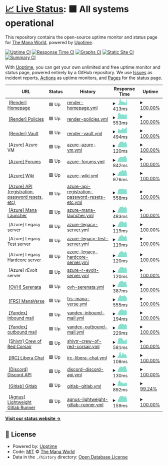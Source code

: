 # [📈 Live Status](https://status.themanaworld.org): <!--live status--> **🟩 All systems operational**

This repository contains the open-source uptime monitor and status page for [The Mana World](https://themanaworld.org/), powered by [Upptime](https://github.com/upptime/upptime).

[![Uptime CI](https://github.com/themanaworld/upptime/workflows/Uptime%20CI/badge.svg)](https://github.com/themanaworld/upptime/actions?query=workflow%3A%22Uptime+CI%22)
[![Response Time CI](https://github.com/themanaworld/upptime/workflows/Response%20Time%20CI/badge.svg)](https://github.com/themanaworld/upptime/actions?query=workflow%3A%22Response+Time+CI%22)
[![Graphs CI](https://github.com/themanaworld/upptime/workflows/Graphs%20CI/badge.svg)](https://github.com/themanaworld/upptime/actions?query=workflow%3A%22Graphs+CI%22)
[![Static Site CI](https://github.com/themanaworld/upptime/workflows/Static%20Site%20CI/badge.svg)](https://github.com/themanaworld/upptime/actions?query=workflow%3A%22Static+Site+CI%22)
[![Summary CI](https://github.com/themanaworld/upptime/workflows/Summary%20CI/badge.svg)](https://github.com/themanaworld/upptime/actions?query=workflow%3A%22Summary+CI%22)

With [Upptime](https://upptime.js.org), you can get your own unlimited and free uptime monitor and status page, powered entirely by a GitHub repository. We use [Issues](https://github.com/themanaworld/upptime/issues) as incident reports, [Actions](https://github.com/themanaworld/upptime/actions) as uptime monitors, and [Pages](https://status.themanaworld.org) for the status page.

<!--start: status pages-->
<!-- This summary is generated by Upptime (https://github.com/upptime/upptime) -->
<!-- Do not edit this manually, your changes will be overwritten -->
<!-- prettier-ignore -->
| URL | Status | History | Response Time | Uptime |
| --- | ------ | ------- | ------------- | ------ |
| <img alt="" src="https://favicons.githubusercontent.com/render.com" height="13"> [[Render] Homepage](https://www.themanaworld.org) | 🟩 Up | [render-homepage.yml](https://github.com/themanaworld/upptime/commits/HEAD/history/render-homepage.yml) | <details><summary><img alt="Response time graph" src="./graphs/render-homepage/response-time-week.png" height="20"> 413ms</summary><br><a href="https://status.themanaworld.org/history/render-homepage"><img alt="Response time 457" src="https://img.shields.io/endpoint?url=https%3A%2F%2Fraw.githubusercontent.com%2Fthemanaworld%2Fupptime%2FHEAD%2Fapi%2Frender-homepage%2Fresponse-time.json"></a><br><a href="https://status.themanaworld.org/history/render-homepage"><img alt="24-hour response time 683" src="https://img.shields.io/endpoint?url=https%3A%2F%2Fraw.githubusercontent.com%2Fthemanaworld%2Fupptime%2FHEAD%2Fapi%2Frender-homepage%2Fresponse-time-day.json"></a><br><a href="https://status.themanaworld.org/history/render-homepage"><img alt="7-day response time 413" src="https://img.shields.io/endpoint?url=https%3A%2F%2Fraw.githubusercontent.com%2Fthemanaworld%2Fupptime%2FHEAD%2Fapi%2Frender-homepage%2Fresponse-time-week.json"></a><br><a href="https://status.themanaworld.org/history/render-homepage"><img alt="30-day response time 518" src="https://img.shields.io/endpoint?url=https%3A%2F%2Fraw.githubusercontent.com%2Fthemanaworld%2Fupptime%2FHEAD%2Fapi%2Frender-homepage%2Fresponse-time-month.json"></a><br><a href="https://status.themanaworld.org/history/render-homepage"><img alt="1-year response time 457" src="https://img.shields.io/endpoint?url=https%3A%2F%2Fraw.githubusercontent.com%2Fthemanaworld%2Fupptime%2FHEAD%2Fapi%2Frender-homepage%2Fresponse-time-year.json"></a></details> | <details><summary><a href="https://status.themanaworld.org/history/render-homepage">100.00%</a></summary><a href="https://status.themanaworld.org/history/render-homepage"><img alt="All-time uptime 99.99%" src="https://img.shields.io/endpoint?url=https%3A%2F%2Fraw.githubusercontent.com%2Fthemanaworld%2Fupptime%2FHEAD%2Fapi%2Frender-homepage%2Fuptime.json"></a><br><a href="https://status.themanaworld.org/history/render-homepage"><img alt="24-hour uptime 100.00%" src="https://img.shields.io/endpoint?url=https%3A%2F%2Fraw.githubusercontent.com%2Fthemanaworld%2Fupptime%2FHEAD%2Fapi%2Frender-homepage%2Fuptime-day.json"></a><br><a href="https://status.themanaworld.org/history/render-homepage"><img alt="7-day uptime 100.00%" src="https://img.shields.io/endpoint?url=https%3A%2F%2Fraw.githubusercontent.com%2Fthemanaworld%2Fupptime%2FHEAD%2Fapi%2Frender-homepage%2Fuptime-week.json"></a><br><a href="https://status.themanaworld.org/history/render-homepage"><img alt="30-day uptime 99.97%" src="https://img.shields.io/endpoint?url=https%3A%2F%2Fraw.githubusercontent.com%2Fthemanaworld%2Fupptime%2FHEAD%2Fapi%2Frender-homepage%2Fuptime-month.json"></a><br><a href="https://status.themanaworld.org/history/render-homepage"><img alt="1-year uptime 99.99%" src="https://img.shields.io/endpoint?url=https%3A%2F%2Fraw.githubusercontent.com%2Fthemanaworld%2Fupptime%2FHEAD%2Fapi%2Frender-homepage%2Fuptime-year.json"></a></details>
| <img alt="" src="https://favicons.githubusercontent.com/render.com" height="13"> [[Render] Policies](https://policies.themanaworld.org) | 🟩 Up | [render-policies.yml](https://github.com/themanaworld/upptime/commits/HEAD/history/render-policies.yml) | <details><summary><img alt="Response time graph" src="./graphs/render-policies/response-time-week.png" height="20"> 553ms</summary><br><a href="https://status.themanaworld.org/history/render-policies"><img alt="Response time 459" src="https://img.shields.io/endpoint?url=https%3A%2F%2Fraw.githubusercontent.com%2Fthemanaworld%2Fupptime%2FHEAD%2Fapi%2Frender-policies%2Fresponse-time.json"></a><br><a href="https://status.themanaworld.org/history/render-policies"><img alt="24-hour response time 543" src="https://img.shields.io/endpoint?url=https%3A%2F%2Fraw.githubusercontent.com%2Fthemanaworld%2Fupptime%2FHEAD%2Fapi%2Frender-policies%2Fresponse-time-day.json"></a><br><a href="https://status.themanaworld.org/history/render-policies"><img alt="7-day response time 553" src="https://img.shields.io/endpoint?url=https%3A%2F%2Fraw.githubusercontent.com%2Fthemanaworld%2Fupptime%2FHEAD%2Fapi%2Frender-policies%2Fresponse-time-week.json"></a><br><a href="https://status.themanaworld.org/history/render-policies"><img alt="30-day response time 591" src="https://img.shields.io/endpoint?url=https%3A%2F%2Fraw.githubusercontent.com%2Fthemanaworld%2Fupptime%2FHEAD%2Fapi%2Frender-policies%2Fresponse-time-month.json"></a><br><a href="https://status.themanaworld.org/history/render-policies"><img alt="1-year response time 459" src="https://img.shields.io/endpoint?url=https%3A%2F%2Fraw.githubusercontent.com%2Fthemanaworld%2Fupptime%2FHEAD%2Fapi%2Frender-policies%2Fresponse-time-year.json"></a></details> | <details><summary><a href="https://status.themanaworld.org/history/render-policies">100.00%</a></summary><a href="https://status.themanaworld.org/history/render-policies"><img alt="All-time uptime 99.99%" src="https://img.shields.io/endpoint?url=https%3A%2F%2Fraw.githubusercontent.com%2Fthemanaworld%2Fupptime%2FHEAD%2Fapi%2Frender-policies%2Fuptime.json"></a><br><a href="https://status.themanaworld.org/history/render-policies"><img alt="24-hour uptime 100.00%" src="https://img.shields.io/endpoint?url=https%3A%2F%2Fraw.githubusercontent.com%2Fthemanaworld%2Fupptime%2FHEAD%2Fapi%2Frender-policies%2Fuptime-day.json"></a><br><a href="https://status.themanaworld.org/history/render-policies"><img alt="7-day uptime 100.00%" src="https://img.shields.io/endpoint?url=https%3A%2F%2Fraw.githubusercontent.com%2Fthemanaworld%2Fupptime%2FHEAD%2Fapi%2Frender-policies%2Fuptime-week.json"></a><br><a href="https://status.themanaworld.org/history/render-policies"><img alt="30-day uptime 100.00%" src="https://img.shields.io/endpoint?url=https%3A%2F%2Fraw.githubusercontent.com%2Fthemanaworld%2Fupptime%2FHEAD%2Fapi%2Frender-policies%2Fuptime-month.json"></a><br><a href="https://status.themanaworld.org/history/render-policies"><img alt="1-year uptime 99.99%" src="https://img.shields.io/endpoint?url=https%3A%2F%2Fraw.githubusercontent.com%2Fthemanaworld%2Fupptime%2FHEAD%2Fapi%2Frender-policies%2Fuptime-year.json"></a></details>
| <img alt="" src="https://favicons.githubusercontent.com/render.com" height="13"> [[Render] Vault](https://vault.themanaworld.org) | 🟩 Up | [render-vault.yml](https://github.com/themanaworld/upptime/commits/HEAD/history/render-vault.yml) | <details><summary><img alt="Response time graph" src="./graphs/render-vault/response-time-week.png" height="20"> 494ms</summary><br><a href="https://status.themanaworld.org/history/render-vault"><img alt="Response time 505" src="https://img.shields.io/endpoint?url=https%3A%2F%2Fraw.githubusercontent.com%2Fthemanaworld%2Fupptime%2FHEAD%2Fapi%2Frender-vault%2Fresponse-time.json"></a><br><a href="https://status.themanaworld.org/history/render-vault"><img alt="24-hour response time 674" src="https://img.shields.io/endpoint?url=https%3A%2F%2Fraw.githubusercontent.com%2Fthemanaworld%2Fupptime%2FHEAD%2Fapi%2Frender-vault%2Fresponse-time-day.json"></a><br><a href="https://status.themanaworld.org/history/render-vault"><img alt="7-day response time 494" src="https://img.shields.io/endpoint?url=https%3A%2F%2Fraw.githubusercontent.com%2Fthemanaworld%2Fupptime%2FHEAD%2Fapi%2Frender-vault%2Fresponse-time-week.json"></a><br><a href="https://status.themanaworld.org/history/render-vault"><img alt="30-day response time 1224" src="https://img.shields.io/endpoint?url=https%3A%2F%2Fraw.githubusercontent.com%2Fthemanaworld%2Fupptime%2FHEAD%2Fapi%2Frender-vault%2Fresponse-time-month.json"></a><br><a href="https://status.themanaworld.org/history/render-vault"><img alt="1-year response time 505" src="https://img.shields.io/endpoint?url=https%3A%2F%2Fraw.githubusercontent.com%2Fthemanaworld%2Fupptime%2FHEAD%2Fapi%2Frender-vault%2Fresponse-time-year.json"></a></details> | <details><summary><a href="https://status.themanaworld.org/history/render-vault">100.00%</a></summary><a href="https://status.themanaworld.org/history/render-vault"><img alt="All-time uptime 99.99%" src="https://img.shields.io/endpoint?url=https%3A%2F%2Fraw.githubusercontent.com%2Fthemanaworld%2Fupptime%2FHEAD%2Fapi%2Frender-vault%2Fuptime.json"></a><br><a href="https://status.themanaworld.org/history/render-vault"><img alt="24-hour uptime 100.00%" src="https://img.shields.io/endpoint?url=https%3A%2F%2Fraw.githubusercontent.com%2Fthemanaworld%2Fupptime%2FHEAD%2Fapi%2Frender-vault%2Fuptime-day.json"></a><br><a href="https://status.themanaworld.org/history/render-vault"><img alt="7-day uptime 100.00%" src="https://img.shields.io/endpoint?url=https%3A%2F%2Fraw.githubusercontent.com%2Fthemanaworld%2Fupptime%2FHEAD%2Fapi%2Frender-vault%2Fuptime-week.json"></a><br><a href="https://status.themanaworld.org/history/render-vault"><img alt="30-day uptime 100.00%" src="https://img.shields.io/endpoint?url=https%3A%2F%2Fraw.githubusercontent.com%2Fthemanaworld%2Fupptime%2FHEAD%2Fapi%2Frender-vault%2Fuptime-month.json"></a><br><a href="https://status.themanaworld.org/history/render-vault"><img alt="1-year uptime 99.99%" src="https://img.shields.io/endpoint?url=https%3A%2F%2Fraw.githubusercontent.com%2Fthemanaworld%2Fupptime%2FHEAD%2Fapi%2Frender-vault%2Fuptime-year.json"></a></details>
| <img alt="" src="https://favicons.githubusercontent.com/azure.microsoft.com" height="13"> [Azure] Azure VM | 🟩 Up | [azure-azure-vm.yml](https://github.com/themanaworld/upptime/commits/HEAD/history/azure-azure-vm.yml) | <details><summary><img alt="Response time graph" src="./graphs/azure-azure-vm/response-time-week.png" height="20"> 120ms</summary><br><a href="https://status.themanaworld.org/history/azure-azure-vm"><img alt="Response time 107" src="https://img.shields.io/endpoint?url=https%3A%2F%2Fraw.githubusercontent.com%2Fthemanaworld%2Fupptime%2FHEAD%2Fapi%2Fazure-azure-vm%2Fresponse-time.json"></a><br><a href="https://status.themanaworld.org/history/azure-azure-vm"><img alt="24-hour response time 82" src="https://img.shields.io/endpoint?url=https%3A%2F%2Fraw.githubusercontent.com%2Fthemanaworld%2Fupptime%2FHEAD%2Fapi%2Fazure-azure-vm%2Fresponse-time-day.json"></a><br><a href="https://status.themanaworld.org/history/azure-azure-vm"><img alt="7-day response time 120" src="https://img.shields.io/endpoint?url=https%3A%2F%2Fraw.githubusercontent.com%2Fthemanaworld%2Fupptime%2FHEAD%2Fapi%2Fazure-azure-vm%2Fresponse-time-week.json"></a><br><a href="https://status.themanaworld.org/history/azure-azure-vm"><img alt="30-day response time 107" src="https://img.shields.io/endpoint?url=https%3A%2F%2Fraw.githubusercontent.com%2Fthemanaworld%2Fupptime%2FHEAD%2Fapi%2Fazure-azure-vm%2Fresponse-time-month.json"></a><br><a href="https://status.themanaworld.org/history/azure-azure-vm"><img alt="1-year response time 107" src="https://img.shields.io/endpoint?url=https%3A%2F%2Fraw.githubusercontent.com%2Fthemanaworld%2Fupptime%2FHEAD%2Fapi%2Fazure-azure-vm%2Fresponse-time-year.json"></a></details> | <details><summary><a href="https://status.themanaworld.org/history/azure-azure-vm">100.00%</a></summary><a href="https://status.themanaworld.org/history/azure-azure-vm"><img alt="All-time uptime 100.00%" src="https://img.shields.io/endpoint?url=https%3A%2F%2Fraw.githubusercontent.com%2Fthemanaworld%2Fupptime%2FHEAD%2Fapi%2Fazure-azure-vm%2Fuptime.json"></a><br><a href="https://status.themanaworld.org/history/azure-azure-vm"><img alt="24-hour uptime 100.00%" src="https://img.shields.io/endpoint?url=https%3A%2F%2Fraw.githubusercontent.com%2Fthemanaworld%2Fupptime%2FHEAD%2Fapi%2Fazure-azure-vm%2Fuptime-day.json"></a><br><a href="https://status.themanaworld.org/history/azure-azure-vm"><img alt="7-day uptime 100.00%" src="https://img.shields.io/endpoint?url=https%3A%2F%2Fraw.githubusercontent.com%2Fthemanaworld%2Fupptime%2FHEAD%2Fapi%2Fazure-azure-vm%2Fuptime-week.json"></a><br><a href="https://status.themanaworld.org/history/azure-azure-vm"><img alt="30-day uptime 100.00%" src="https://img.shields.io/endpoint?url=https%3A%2F%2Fraw.githubusercontent.com%2Fthemanaworld%2Fupptime%2FHEAD%2Fapi%2Fazure-azure-vm%2Fuptime-month.json"></a><br><a href="https://status.themanaworld.org/history/azure-azure-vm"><img alt="1-year uptime 100.00%" src="https://img.shields.io/endpoint?url=https%3A%2F%2Fraw.githubusercontent.com%2Fthemanaworld%2Fupptime%2FHEAD%2Fapi%2Fazure-azure-vm%2Fuptime-year.json"></a></details>
| <img alt="" src="https://favicons.githubusercontent.com/azure.microsoft.com" height="13"> [[Azure] Forums](https://forums.themanaworld.org) | 🟩 Up | [azure-forums.yml](https://github.com/themanaworld/upptime/commits/HEAD/history/azure-forums.yml) | <details><summary><img alt="Response time graph" src="./graphs/azure-forums/response-time-week.png" height="20"> 842ms</summary><br><a href="https://status.themanaworld.org/history/azure-forums"><img alt="Response time 1015" src="https://img.shields.io/endpoint?url=https%3A%2F%2Fraw.githubusercontent.com%2Fthemanaworld%2Fupptime%2FHEAD%2Fapi%2Fazure-forums%2Fresponse-time.json"></a><br><a href="https://status.themanaworld.org/history/azure-forums"><img alt="24-hour response time 593" src="https://img.shields.io/endpoint?url=https%3A%2F%2Fraw.githubusercontent.com%2Fthemanaworld%2Fupptime%2FHEAD%2Fapi%2Fazure-forums%2Fresponse-time-day.json"></a><br><a href="https://status.themanaworld.org/history/azure-forums"><img alt="7-day response time 842" src="https://img.shields.io/endpoint?url=https%3A%2F%2Fraw.githubusercontent.com%2Fthemanaworld%2Fupptime%2FHEAD%2Fapi%2Fazure-forums%2Fresponse-time-week.json"></a><br><a href="https://status.themanaworld.org/history/azure-forums"><img alt="30-day response time 830" src="https://img.shields.io/endpoint?url=https%3A%2F%2Fraw.githubusercontent.com%2Fthemanaworld%2Fupptime%2FHEAD%2Fapi%2Fazure-forums%2Fresponse-time-month.json"></a><br><a href="https://status.themanaworld.org/history/azure-forums"><img alt="1-year response time 1015" src="https://img.shields.io/endpoint?url=https%3A%2F%2Fraw.githubusercontent.com%2Fthemanaworld%2Fupptime%2FHEAD%2Fapi%2Fazure-forums%2Fresponse-time-year.json"></a></details> | <details><summary><a href="https://status.themanaworld.org/history/azure-forums">100.00%</a></summary><a href="https://status.themanaworld.org/history/azure-forums"><img alt="All-time uptime 99.99%" src="https://img.shields.io/endpoint?url=https%3A%2F%2Fraw.githubusercontent.com%2Fthemanaworld%2Fupptime%2FHEAD%2Fapi%2Fazure-forums%2Fuptime.json"></a><br><a href="https://status.themanaworld.org/history/azure-forums"><img alt="24-hour uptime 100.00%" src="https://img.shields.io/endpoint?url=https%3A%2F%2Fraw.githubusercontent.com%2Fthemanaworld%2Fupptime%2FHEAD%2Fapi%2Fazure-forums%2Fuptime-day.json"></a><br><a href="https://status.themanaworld.org/history/azure-forums"><img alt="7-day uptime 100.00%" src="https://img.shields.io/endpoint?url=https%3A%2F%2Fraw.githubusercontent.com%2Fthemanaworld%2Fupptime%2FHEAD%2Fapi%2Fazure-forums%2Fuptime-week.json"></a><br><a href="https://status.themanaworld.org/history/azure-forums"><img alt="30-day uptime 100.00%" src="https://img.shields.io/endpoint?url=https%3A%2F%2Fraw.githubusercontent.com%2Fthemanaworld%2Fupptime%2FHEAD%2Fapi%2Fazure-forums%2Fuptime-month.json"></a><br><a href="https://status.themanaworld.org/history/azure-forums"><img alt="1-year uptime 99.99%" src="https://img.shields.io/endpoint?url=https%3A%2F%2Fraw.githubusercontent.com%2Fthemanaworld%2Fupptime%2FHEAD%2Fapi%2Fazure-forums%2Fuptime-year.json"></a></details>
| <img alt="" src="https://favicons.githubusercontent.com/azure.microsoft.com" height="13"> [[Azure] Wiki](https://wiki.themanaworld.org) | 🟩 Up | [azure-wiki.yml](https://github.com/themanaworld/upptime/commits/HEAD/history/azure-wiki.yml) | <details><summary><img alt="Response time graph" src="./graphs/azure-wiki/response-time-week.png" height="20"> 976ms</summary><br><a href="https://status.themanaworld.org/history/azure-wiki"><img alt="Response time 890" src="https://img.shields.io/endpoint?url=https%3A%2F%2Fraw.githubusercontent.com%2Fthemanaworld%2Fupptime%2FHEAD%2Fapi%2Fazure-wiki%2Fresponse-time.json"></a><br><a href="https://status.themanaworld.org/history/azure-wiki"><img alt="24-hour response time 633" src="https://img.shields.io/endpoint?url=https%3A%2F%2Fraw.githubusercontent.com%2Fthemanaworld%2Fupptime%2FHEAD%2Fapi%2Fazure-wiki%2Fresponse-time-day.json"></a><br><a href="https://status.themanaworld.org/history/azure-wiki"><img alt="7-day response time 976" src="https://img.shields.io/endpoint?url=https%3A%2F%2Fraw.githubusercontent.com%2Fthemanaworld%2Fupptime%2FHEAD%2Fapi%2Fazure-wiki%2Fresponse-time-week.json"></a><br><a href="https://status.themanaworld.org/history/azure-wiki"><img alt="30-day response time 925" src="https://img.shields.io/endpoint?url=https%3A%2F%2Fraw.githubusercontent.com%2Fthemanaworld%2Fupptime%2FHEAD%2Fapi%2Fazure-wiki%2Fresponse-time-month.json"></a><br><a href="https://status.themanaworld.org/history/azure-wiki"><img alt="1-year response time 890" src="https://img.shields.io/endpoint?url=https%3A%2F%2Fraw.githubusercontent.com%2Fthemanaworld%2Fupptime%2FHEAD%2Fapi%2Fazure-wiki%2Fresponse-time-year.json"></a></details> | <details><summary><a href="https://status.themanaworld.org/history/azure-wiki">100.00%</a></summary><a href="https://status.themanaworld.org/history/azure-wiki"><img alt="All-time uptime 99.99%" src="https://img.shields.io/endpoint?url=https%3A%2F%2Fraw.githubusercontent.com%2Fthemanaworld%2Fupptime%2FHEAD%2Fapi%2Fazure-wiki%2Fuptime.json"></a><br><a href="https://status.themanaworld.org/history/azure-wiki"><img alt="24-hour uptime 100.00%" src="https://img.shields.io/endpoint?url=https%3A%2F%2Fraw.githubusercontent.com%2Fthemanaworld%2Fupptime%2FHEAD%2Fapi%2Fazure-wiki%2Fuptime-day.json"></a><br><a href="https://status.themanaworld.org/history/azure-wiki"><img alt="7-day uptime 100.00%" src="https://img.shields.io/endpoint?url=https%3A%2F%2Fraw.githubusercontent.com%2Fthemanaworld%2Fupptime%2FHEAD%2Fapi%2Fazure-wiki%2Fuptime-week.json"></a><br><a href="https://status.themanaworld.org/history/azure-wiki"><img alt="30-day uptime 100.00%" src="https://img.shields.io/endpoint?url=https%3A%2F%2Fraw.githubusercontent.com%2Fthemanaworld%2Fupptime%2FHEAD%2Fapi%2Fazure-wiki%2Fuptime-month.json"></a><br><a href="https://status.themanaworld.org/history/azure-wiki"><img alt="1-year uptime 99.99%" src="https://img.shields.io/endpoint?url=https%3A%2F%2Fraw.githubusercontent.com%2Fthemanaworld%2Fupptime%2FHEAD%2Fapi%2Fazure-wiki%2Fuptime-year.json"></a></details>
| <img alt="" src="https://favicons.githubusercontent.com/azure.microsoft.com" height="13"> [[Azure] API (registration, password resets, etc)](https://api.themanaworld.org/api/tmwa/server) | 🟩 Up | [azure-api-registration-password-resets-etc.yml](https://github.com/themanaworld/upptime/commits/HEAD/history/azure-api-registration-password-resets-etc.yml) | <details><summary><img alt="Response time graph" src="./graphs/azure-api-registration-password-resets-etc/response-time-week.png" height="20"> 558ms</summary><br><a href="https://status.themanaworld.org/history/azure-api-registration-password-resets-etc"><img alt="Response time 541" src="https://img.shields.io/endpoint?url=https%3A%2F%2Fraw.githubusercontent.com%2Fthemanaworld%2Fupptime%2FHEAD%2Fapi%2Fazure-api-registration-password-resets-etc%2Fresponse-time.json"></a><br><a href="https://status.themanaworld.org/history/azure-api-registration-password-resets-etc"><img alt="24-hour response time 467" src="https://img.shields.io/endpoint?url=https%3A%2F%2Fraw.githubusercontent.com%2Fthemanaworld%2Fupptime%2FHEAD%2Fapi%2Fazure-api-registration-password-resets-etc%2Fresponse-time-day.json"></a><br><a href="https://status.themanaworld.org/history/azure-api-registration-password-resets-etc"><img alt="7-day response time 558" src="https://img.shields.io/endpoint?url=https%3A%2F%2Fraw.githubusercontent.com%2Fthemanaworld%2Fupptime%2FHEAD%2Fapi%2Fazure-api-registration-password-resets-etc%2Fresponse-time-week.json"></a><br><a href="https://status.themanaworld.org/history/azure-api-registration-password-resets-etc"><img alt="30-day response time 520" src="https://img.shields.io/endpoint?url=https%3A%2F%2Fraw.githubusercontent.com%2Fthemanaworld%2Fupptime%2FHEAD%2Fapi%2Fazure-api-registration-password-resets-etc%2Fresponse-time-month.json"></a><br><a href="https://status.themanaworld.org/history/azure-api-registration-password-resets-etc"><img alt="1-year response time 541" src="https://img.shields.io/endpoint?url=https%3A%2F%2Fraw.githubusercontent.com%2Fthemanaworld%2Fupptime%2FHEAD%2Fapi%2Fazure-api-registration-password-resets-etc%2Fresponse-time-year.json"></a></details> | <details><summary><a href="https://status.themanaworld.org/history/azure-api-registration-password-resets-etc">100.00%</a></summary><a href="https://status.themanaworld.org/history/azure-api-registration-password-resets-etc"><img alt="All-time uptime 100.00%" src="https://img.shields.io/endpoint?url=https%3A%2F%2Fraw.githubusercontent.com%2Fthemanaworld%2Fupptime%2FHEAD%2Fapi%2Fazure-api-registration-password-resets-etc%2Fuptime.json"></a><br><a href="https://status.themanaworld.org/history/azure-api-registration-password-resets-etc"><img alt="24-hour uptime 100.00%" src="https://img.shields.io/endpoint?url=https%3A%2F%2Fraw.githubusercontent.com%2Fthemanaworld%2Fupptime%2FHEAD%2Fapi%2Fazure-api-registration-password-resets-etc%2Fuptime-day.json"></a><br><a href="https://status.themanaworld.org/history/azure-api-registration-password-resets-etc"><img alt="7-day uptime 100.00%" src="https://img.shields.io/endpoint?url=https%3A%2F%2Fraw.githubusercontent.com%2Fthemanaworld%2Fupptime%2FHEAD%2Fapi%2Fazure-api-registration-password-resets-etc%2Fuptime-week.json"></a><br><a href="https://status.themanaworld.org/history/azure-api-registration-password-resets-etc"><img alt="30-day uptime 100.00%" src="https://img.shields.io/endpoint?url=https%3A%2F%2Fraw.githubusercontent.com%2Fthemanaworld%2Fupptime%2FHEAD%2Fapi%2Fazure-api-registration-password-resets-etc%2Fuptime-month.json"></a><br><a href="https://status.themanaworld.org/history/azure-api-registration-password-resets-etc"><img alt="1-year uptime 100.00%" src="https://img.shields.io/endpoint?url=https%3A%2F%2Fraw.githubusercontent.com%2Fthemanaworld%2Fupptime%2FHEAD%2Fapi%2Fazure-api-registration-password-resets-etc%2Fuptime-year.json"></a></details>
| <img alt="" src="https://favicons.githubusercontent.com/azure.microsoft.com" height="13"> [[Azure] Mana Launcher](https://api.themanaworld.org:13370/status/ping) | 🟩 Up | [azure-mana-launcher.yml](https://github.com/themanaworld/upptime/commits/HEAD/history/azure-mana-launcher.yml) | <details><summary><img alt="Response time graph" src="./graphs/azure-mana-launcher/response-time-week.png" height="20"> 483ms</summary><br><a href="https://status.themanaworld.org/history/azure-mana-launcher"><img alt="Response time 431" src="https://img.shields.io/endpoint?url=https%3A%2F%2Fraw.githubusercontent.com%2Fthemanaworld%2Fupptime%2FHEAD%2Fapi%2Fazure-mana-launcher%2Fresponse-time.json"></a><br><a href="https://status.themanaworld.org/history/azure-mana-launcher"><img alt="24-hour response time 328" src="https://img.shields.io/endpoint?url=https%3A%2F%2Fraw.githubusercontent.com%2Fthemanaworld%2Fupptime%2FHEAD%2Fapi%2Fazure-mana-launcher%2Fresponse-time-day.json"></a><br><a href="https://status.themanaworld.org/history/azure-mana-launcher"><img alt="7-day response time 483" src="https://img.shields.io/endpoint?url=https%3A%2F%2Fraw.githubusercontent.com%2Fthemanaworld%2Fupptime%2FHEAD%2Fapi%2Fazure-mana-launcher%2Fresponse-time-week.json"></a><br><a href="https://status.themanaworld.org/history/azure-mana-launcher"><img alt="30-day response time 436" src="https://img.shields.io/endpoint?url=https%3A%2F%2Fraw.githubusercontent.com%2Fthemanaworld%2Fupptime%2FHEAD%2Fapi%2Fazure-mana-launcher%2Fresponse-time-month.json"></a><br><a href="https://status.themanaworld.org/history/azure-mana-launcher"><img alt="1-year response time 431" src="https://img.shields.io/endpoint?url=https%3A%2F%2Fraw.githubusercontent.com%2Fthemanaworld%2Fupptime%2FHEAD%2Fapi%2Fazure-mana-launcher%2Fresponse-time-year.json"></a></details> | <details><summary><a href="https://status.themanaworld.org/history/azure-mana-launcher">100.00%</a></summary><a href="https://status.themanaworld.org/history/azure-mana-launcher"><img alt="All-time uptime 99.50%" src="https://img.shields.io/endpoint?url=https%3A%2F%2Fraw.githubusercontent.com%2Fthemanaworld%2Fupptime%2FHEAD%2Fapi%2Fazure-mana-launcher%2Fuptime.json"></a><br><a href="https://status.themanaworld.org/history/azure-mana-launcher"><img alt="24-hour uptime 100.00%" src="https://img.shields.io/endpoint?url=https%3A%2F%2Fraw.githubusercontent.com%2Fthemanaworld%2Fupptime%2FHEAD%2Fapi%2Fazure-mana-launcher%2Fuptime-day.json"></a><br><a href="https://status.themanaworld.org/history/azure-mana-launcher"><img alt="7-day uptime 100.00%" src="https://img.shields.io/endpoint?url=https%3A%2F%2Fraw.githubusercontent.com%2Fthemanaworld%2Fupptime%2FHEAD%2Fapi%2Fazure-mana-launcher%2Fuptime-week.json"></a><br><a href="https://status.themanaworld.org/history/azure-mana-launcher"><img alt="30-day uptime 100.00%" src="https://img.shields.io/endpoint?url=https%3A%2F%2Fraw.githubusercontent.com%2Fthemanaworld%2Fupptime%2FHEAD%2Fapi%2Fazure-mana-launcher%2Fuptime-month.json"></a><br><a href="https://status.themanaworld.org/history/azure-mana-launcher"><img alt="1-year uptime 99.50%" src="https://img.shields.io/endpoint?url=https%3A%2F%2Fraw.githubusercontent.com%2Fthemanaworld%2Fupptime%2FHEAD%2Fapi%2Fazure-mana-launcher%2Fuptime-year.json"></a></details>
| <img alt="" src="https://favicons.githubusercontent.com/azure.microsoft.com" height="13"> [Azure] Legacy server | 🟩 Up | [azure-legacy-server.yml](https://github.com/themanaworld/upptime/commits/HEAD/history/azure-legacy-server.yml) | <details><summary><img alt="Response time graph" src="./graphs/azure-legacy-server/response-time-week.png" height="20"> 119ms</summary><br><a href="https://status.themanaworld.org/history/azure-legacy-server"><img alt="Response time 107" src="https://img.shields.io/endpoint?url=https%3A%2F%2Fraw.githubusercontent.com%2Fthemanaworld%2Fupptime%2FHEAD%2Fapi%2Fazure-legacy-server%2Fresponse-time.json"></a><br><a href="https://status.themanaworld.org/history/azure-legacy-server"><img alt="24-hour response time 83" src="https://img.shields.io/endpoint?url=https%3A%2F%2Fraw.githubusercontent.com%2Fthemanaworld%2Fupptime%2FHEAD%2Fapi%2Fazure-legacy-server%2Fresponse-time-day.json"></a><br><a href="https://status.themanaworld.org/history/azure-legacy-server"><img alt="7-day response time 119" src="https://img.shields.io/endpoint?url=https%3A%2F%2Fraw.githubusercontent.com%2Fthemanaworld%2Fupptime%2FHEAD%2Fapi%2Fazure-legacy-server%2Fresponse-time-week.json"></a><br><a href="https://status.themanaworld.org/history/azure-legacy-server"><img alt="30-day response time 107" src="https://img.shields.io/endpoint?url=https%3A%2F%2Fraw.githubusercontent.com%2Fthemanaworld%2Fupptime%2FHEAD%2Fapi%2Fazure-legacy-server%2Fresponse-time-month.json"></a><br><a href="https://status.themanaworld.org/history/azure-legacy-server"><img alt="1-year response time 107" src="https://img.shields.io/endpoint?url=https%3A%2F%2Fraw.githubusercontent.com%2Fthemanaworld%2Fupptime%2FHEAD%2Fapi%2Fazure-legacy-server%2Fresponse-time-year.json"></a></details> | <details><summary><a href="https://status.themanaworld.org/history/azure-legacy-server">100.00%</a></summary><a href="https://status.themanaworld.org/history/azure-legacy-server"><img alt="All-time uptime 100.00%" src="https://img.shields.io/endpoint?url=https%3A%2F%2Fraw.githubusercontent.com%2Fthemanaworld%2Fupptime%2FHEAD%2Fapi%2Fazure-legacy-server%2Fuptime.json"></a><br><a href="https://status.themanaworld.org/history/azure-legacy-server"><img alt="24-hour uptime 100.00%" src="https://img.shields.io/endpoint?url=https%3A%2F%2Fraw.githubusercontent.com%2Fthemanaworld%2Fupptime%2FHEAD%2Fapi%2Fazure-legacy-server%2Fuptime-day.json"></a><br><a href="https://status.themanaworld.org/history/azure-legacy-server"><img alt="7-day uptime 100.00%" src="https://img.shields.io/endpoint?url=https%3A%2F%2Fraw.githubusercontent.com%2Fthemanaworld%2Fupptime%2FHEAD%2Fapi%2Fazure-legacy-server%2Fuptime-week.json"></a><br><a href="https://status.themanaworld.org/history/azure-legacy-server"><img alt="30-day uptime 100.00%" src="https://img.shields.io/endpoint?url=https%3A%2F%2Fraw.githubusercontent.com%2Fthemanaworld%2Fupptime%2FHEAD%2Fapi%2Fazure-legacy-server%2Fuptime-month.json"></a><br><a href="https://status.themanaworld.org/history/azure-legacy-server"><img alt="1-year uptime 100.00%" src="https://img.shields.io/endpoint?url=https%3A%2F%2Fraw.githubusercontent.com%2Fthemanaworld%2Fupptime%2FHEAD%2Fapi%2Fazure-legacy-server%2Fuptime-year.json"></a></details>
| <img alt="" src="https://favicons.githubusercontent.com/azure.microsoft.com" height="13"> [Azure] Legacy Test server | 🟩 Up | [azure-legacy-test-server.yml](https://github.com/themanaworld/upptime/commits/HEAD/history/azure-legacy-test-server.yml) | <details><summary><img alt="Response time graph" src="./graphs/azure-legacy-test-server/response-time-week.png" height="20"> 119ms</summary><br><a href="https://status.themanaworld.org/history/azure-legacy-test-server"><img alt="Response time 107" src="https://img.shields.io/endpoint?url=https%3A%2F%2Fraw.githubusercontent.com%2Fthemanaworld%2Fupptime%2FHEAD%2Fapi%2Fazure-legacy-test-server%2Fresponse-time.json"></a><br><a href="https://status.themanaworld.org/history/azure-legacy-test-server"><img alt="24-hour response time 82" src="https://img.shields.io/endpoint?url=https%3A%2F%2Fraw.githubusercontent.com%2Fthemanaworld%2Fupptime%2FHEAD%2Fapi%2Fazure-legacy-test-server%2Fresponse-time-day.json"></a><br><a href="https://status.themanaworld.org/history/azure-legacy-test-server"><img alt="7-day response time 119" src="https://img.shields.io/endpoint?url=https%3A%2F%2Fraw.githubusercontent.com%2Fthemanaworld%2Fupptime%2FHEAD%2Fapi%2Fazure-legacy-test-server%2Fresponse-time-week.json"></a><br><a href="https://status.themanaworld.org/history/azure-legacy-test-server"><img alt="30-day response time 107" src="https://img.shields.io/endpoint?url=https%3A%2F%2Fraw.githubusercontent.com%2Fthemanaworld%2Fupptime%2FHEAD%2Fapi%2Fazure-legacy-test-server%2Fresponse-time-month.json"></a><br><a href="https://status.themanaworld.org/history/azure-legacy-test-server"><img alt="1-year response time 107" src="https://img.shields.io/endpoint?url=https%3A%2F%2Fraw.githubusercontent.com%2Fthemanaworld%2Fupptime%2FHEAD%2Fapi%2Fazure-legacy-test-server%2Fresponse-time-year.json"></a></details> | <details><summary><a href="https://status.themanaworld.org/history/azure-legacy-test-server">100.00%</a></summary><a href="https://status.themanaworld.org/history/azure-legacy-test-server"><img alt="All-time uptime 100.00%" src="https://img.shields.io/endpoint?url=https%3A%2F%2Fraw.githubusercontent.com%2Fthemanaworld%2Fupptime%2FHEAD%2Fapi%2Fazure-legacy-test-server%2Fuptime.json"></a><br><a href="https://status.themanaworld.org/history/azure-legacy-test-server"><img alt="24-hour uptime 100.00%" src="https://img.shields.io/endpoint?url=https%3A%2F%2Fraw.githubusercontent.com%2Fthemanaworld%2Fupptime%2FHEAD%2Fapi%2Fazure-legacy-test-server%2Fuptime-day.json"></a><br><a href="https://status.themanaworld.org/history/azure-legacy-test-server"><img alt="7-day uptime 100.00%" src="https://img.shields.io/endpoint?url=https%3A%2F%2Fraw.githubusercontent.com%2Fthemanaworld%2Fupptime%2FHEAD%2Fapi%2Fazure-legacy-test-server%2Fuptime-week.json"></a><br><a href="https://status.themanaworld.org/history/azure-legacy-test-server"><img alt="30-day uptime 100.00%" src="https://img.shields.io/endpoint?url=https%3A%2F%2Fraw.githubusercontent.com%2Fthemanaworld%2Fupptime%2FHEAD%2Fapi%2Fazure-legacy-test-server%2Fuptime-month.json"></a><br><a href="https://status.themanaworld.org/history/azure-legacy-test-server"><img alt="1-year uptime 100.00%" src="https://img.shields.io/endpoint?url=https%3A%2F%2Fraw.githubusercontent.com%2Fthemanaworld%2Fupptime%2FHEAD%2Fapi%2Fazure-legacy-test-server%2Fuptime-year.json"></a></details>
| <img alt="" src="https://favicons.githubusercontent.com/azure.microsoft.com" height="13"> [Azure] Legacy Hardcore server | 🟩 Up | [azure-legacy-hardcore-server.yml](https://github.com/themanaworld/upptime/commits/HEAD/history/azure-legacy-hardcore-server.yml) | <details><summary><img alt="Response time graph" src="./graphs/azure-legacy-hardcore-server/response-time-week.png" height="20"> 120ms</summary><br><a href="https://status.themanaworld.org/history/azure-legacy-hardcore-server"><img alt="Response time 109" src="https://img.shields.io/endpoint?url=https%3A%2F%2Fraw.githubusercontent.com%2Fthemanaworld%2Fupptime%2FHEAD%2Fapi%2Fazure-legacy-hardcore-server%2Fresponse-time.json"></a><br><a href="https://status.themanaworld.org/history/azure-legacy-hardcore-server"><img alt="24-hour response time 84" src="https://img.shields.io/endpoint?url=https%3A%2F%2Fraw.githubusercontent.com%2Fthemanaworld%2Fupptime%2FHEAD%2Fapi%2Fazure-legacy-hardcore-server%2Fresponse-time-day.json"></a><br><a href="https://status.themanaworld.org/history/azure-legacy-hardcore-server"><img alt="7-day response time 120" src="https://img.shields.io/endpoint?url=https%3A%2F%2Fraw.githubusercontent.com%2Fthemanaworld%2Fupptime%2FHEAD%2Fapi%2Fazure-legacy-hardcore-server%2Fresponse-time-week.json"></a><br><a href="https://status.themanaworld.org/history/azure-legacy-hardcore-server"><img alt="30-day response time 107" src="https://img.shields.io/endpoint?url=https%3A%2F%2Fraw.githubusercontent.com%2Fthemanaworld%2Fupptime%2FHEAD%2Fapi%2Fazure-legacy-hardcore-server%2Fresponse-time-month.json"></a><br><a href="https://status.themanaworld.org/history/azure-legacy-hardcore-server"><img alt="1-year response time 109" src="https://img.shields.io/endpoint?url=https%3A%2F%2Fraw.githubusercontent.com%2Fthemanaworld%2Fupptime%2FHEAD%2Fapi%2Fazure-legacy-hardcore-server%2Fresponse-time-year.json"></a></details> | <details><summary><a href="https://status.themanaworld.org/history/azure-legacy-hardcore-server">100.00%</a></summary><a href="https://status.themanaworld.org/history/azure-legacy-hardcore-server"><img alt="All-time uptime 100.00%" src="https://img.shields.io/endpoint?url=https%3A%2F%2Fraw.githubusercontent.com%2Fthemanaworld%2Fupptime%2FHEAD%2Fapi%2Fazure-legacy-hardcore-server%2Fuptime.json"></a><br><a href="https://status.themanaworld.org/history/azure-legacy-hardcore-server"><img alt="24-hour uptime 100.00%" src="https://img.shields.io/endpoint?url=https%3A%2F%2Fraw.githubusercontent.com%2Fthemanaworld%2Fupptime%2FHEAD%2Fapi%2Fazure-legacy-hardcore-server%2Fuptime-day.json"></a><br><a href="https://status.themanaworld.org/history/azure-legacy-hardcore-server"><img alt="7-day uptime 100.00%" src="https://img.shields.io/endpoint?url=https%3A%2F%2Fraw.githubusercontent.com%2Fthemanaworld%2Fupptime%2FHEAD%2Fapi%2Fazure-legacy-hardcore-server%2Fuptime-week.json"></a><br><a href="https://status.themanaworld.org/history/azure-legacy-hardcore-server"><img alt="30-day uptime 100.00%" src="https://img.shields.io/endpoint?url=https%3A%2F%2Fraw.githubusercontent.com%2Fthemanaworld%2Fupptime%2FHEAD%2Fapi%2Fazure-legacy-hardcore-server%2Fuptime-month.json"></a><br><a href="https://status.themanaworld.org/history/azure-legacy-hardcore-server"><img alt="1-year uptime 100.00%" src="https://img.shields.io/endpoint?url=https%3A%2F%2Fraw.githubusercontent.com%2Fthemanaworld%2Fupptime%2FHEAD%2Fapi%2Fazure-legacy-hardcore-server%2Fuptime-year.json"></a></details>
| <img alt="" src="https://favicons.githubusercontent.com/azure.microsoft.com" height="13"> [Azure] rEvolt server | 🟩 Up | [azure-r-evolt-server.yml](https://github.com/themanaworld/upptime/commits/HEAD/history/azure-r-evolt-server.yml) | <details><summary><img alt="Response time graph" src="./graphs/azure-r-evolt-server/response-time-week.png" height="20"> 120ms</summary><br><a href="https://status.themanaworld.org/history/azure-r-evolt-server"><img alt="Response time 107" src="https://img.shields.io/endpoint?url=https%3A%2F%2Fraw.githubusercontent.com%2Fthemanaworld%2Fupptime%2FHEAD%2Fapi%2Fazure-r-evolt-server%2Fresponse-time.json"></a><br><a href="https://status.themanaworld.org/history/azure-r-evolt-server"><img alt="24-hour response time 83" src="https://img.shields.io/endpoint?url=https%3A%2F%2Fraw.githubusercontent.com%2Fthemanaworld%2Fupptime%2FHEAD%2Fapi%2Fazure-r-evolt-server%2Fresponse-time-day.json"></a><br><a href="https://status.themanaworld.org/history/azure-r-evolt-server"><img alt="7-day response time 120" src="https://img.shields.io/endpoint?url=https%3A%2F%2Fraw.githubusercontent.com%2Fthemanaworld%2Fupptime%2FHEAD%2Fapi%2Fazure-r-evolt-server%2Fresponse-time-week.json"></a><br><a href="https://status.themanaworld.org/history/azure-r-evolt-server"><img alt="30-day response time 108" src="https://img.shields.io/endpoint?url=https%3A%2F%2Fraw.githubusercontent.com%2Fthemanaworld%2Fupptime%2FHEAD%2Fapi%2Fazure-r-evolt-server%2Fresponse-time-month.json"></a><br><a href="https://status.themanaworld.org/history/azure-r-evolt-server"><img alt="1-year response time 107" src="https://img.shields.io/endpoint?url=https%3A%2F%2Fraw.githubusercontent.com%2Fthemanaworld%2Fupptime%2FHEAD%2Fapi%2Fazure-r-evolt-server%2Fresponse-time-year.json"></a></details> | <details><summary><a href="https://status.themanaworld.org/history/azure-r-evolt-server">100.00%</a></summary><a href="https://status.themanaworld.org/history/azure-r-evolt-server"><img alt="All-time uptime 100.00%" src="https://img.shields.io/endpoint?url=https%3A%2F%2Fraw.githubusercontent.com%2Fthemanaworld%2Fupptime%2FHEAD%2Fapi%2Fazure-r-evolt-server%2Fuptime.json"></a><br><a href="https://status.themanaworld.org/history/azure-r-evolt-server"><img alt="24-hour uptime 100.00%" src="https://img.shields.io/endpoint?url=https%3A%2F%2Fraw.githubusercontent.com%2Fthemanaworld%2Fupptime%2FHEAD%2Fapi%2Fazure-r-evolt-server%2Fuptime-day.json"></a><br><a href="https://status.themanaworld.org/history/azure-r-evolt-server"><img alt="7-day uptime 100.00%" src="https://img.shields.io/endpoint?url=https%3A%2F%2Fraw.githubusercontent.com%2Fthemanaworld%2Fupptime%2FHEAD%2Fapi%2Fazure-r-evolt-server%2Fuptime-week.json"></a><br><a href="https://status.themanaworld.org/history/azure-r-evolt-server"><img alt="30-day uptime 100.00%" src="https://img.shields.io/endpoint?url=https%3A%2F%2Fraw.githubusercontent.com%2Fthemanaworld%2Fupptime%2FHEAD%2Fapi%2Fazure-r-evolt-server%2Fuptime-month.json"></a><br><a href="https://status.themanaworld.org/history/azure-r-evolt-server"><img alt="1-year uptime 100.00%" src="https://img.shields.io/endpoint?url=https%3A%2F%2Fraw.githubusercontent.com%2Fthemanaworld%2Fupptime%2FHEAD%2Fapi%2Fazure-r-evolt-server%2Fuptime-year.json"></a></details>
| <img alt="" src="https://avatars3.githubusercontent.com/ovh" height="13"> [[OVH] Serenata](http://serenata.tmw2.org) | 🟩 Up | [ovh-serenata.yml](https://github.com/themanaworld/upptime/commits/HEAD/history/ovh-serenata.yml) | <details><summary><img alt="Response time graph" src="./graphs/ovh-serenata/response-time-week.png" height="20"> 387ms</summary><br><a href="https://status.themanaworld.org/history/ovh-serenata"><img alt="Response time 347" src="https://img.shields.io/endpoint?url=https%3A%2F%2Fraw.githubusercontent.com%2Fthemanaworld%2Fupptime%2FHEAD%2Fapi%2Fovh-serenata%2Fresponse-time.json"></a><br><a href="https://status.themanaworld.org/history/ovh-serenata"><img alt="24-hour response time 177" src="https://img.shields.io/endpoint?url=https%3A%2F%2Fraw.githubusercontent.com%2Fthemanaworld%2Fupptime%2FHEAD%2Fapi%2Fovh-serenata%2Fresponse-time-day.json"></a><br><a href="https://status.themanaworld.org/history/ovh-serenata"><img alt="7-day response time 387" src="https://img.shields.io/endpoint?url=https%3A%2F%2Fraw.githubusercontent.com%2Fthemanaworld%2Fupptime%2FHEAD%2Fapi%2Fovh-serenata%2Fresponse-time-week.json"></a><br><a href="https://status.themanaworld.org/history/ovh-serenata"><img alt="30-day response time 352" src="https://img.shields.io/endpoint?url=https%3A%2F%2Fraw.githubusercontent.com%2Fthemanaworld%2Fupptime%2FHEAD%2Fapi%2Fovh-serenata%2Fresponse-time-month.json"></a><br><a href="https://status.themanaworld.org/history/ovh-serenata"><img alt="1-year response time 347" src="https://img.shields.io/endpoint?url=https%3A%2F%2Fraw.githubusercontent.com%2Fthemanaworld%2Fupptime%2FHEAD%2Fapi%2Fovh-serenata%2Fresponse-time-year.json"></a></details> | <details><summary><a href="https://status.themanaworld.org/history/ovh-serenata">100.00%</a></summary><a href="https://status.themanaworld.org/history/ovh-serenata"><img alt="All-time uptime 100.00%" src="https://img.shields.io/endpoint?url=https%3A%2F%2Fraw.githubusercontent.com%2Fthemanaworld%2Fupptime%2FHEAD%2Fapi%2Fovh-serenata%2Fuptime.json"></a><br><a href="https://status.themanaworld.org/history/ovh-serenata"><img alt="24-hour uptime 100.00%" src="https://img.shields.io/endpoint?url=https%3A%2F%2Fraw.githubusercontent.com%2Fthemanaworld%2Fupptime%2FHEAD%2Fapi%2Fovh-serenata%2Fuptime-day.json"></a><br><a href="https://status.themanaworld.org/history/ovh-serenata"><img alt="7-day uptime 100.00%" src="https://img.shields.io/endpoint?url=https%3A%2F%2Fraw.githubusercontent.com%2Fthemanaworld%2Fupptime%2FHEAD%2Fapi%2Fovh-serenata%2Fuptime-week.json"></a><br><a href="https://status.themanaworld.org/history/ovh-serenata"><img alt="30-day uptime 99.98%" src="https://img.shields.io/endpoint?url=https%3A%2F%2Fraw.githubusercontent.com%2Fthemanaworld%2Fupptime%2FHEAD%2Fapi%2Fovh-serenata%2Fuptime-month.json"></a><br><a href="https://status.themanaworld.org/history/ovh-serenata"><img alt="1-year uptime 100.00%" src="https://img.shields.io/endpoint?url=https%3A%2F%2Fraw.githubusercontent.com%2Fthemanaworld%2Fupptime%2FHEAD%2Fapi%2Fovh-serenata%2Fuptime-year.json"></a></details>
| <img alt="" src="https://favicons.githubusercontent.com/manaplus.germantmw.de" height="13"> [[FRS] ManaVerse](https://manaplus.germantmw.de) | 🟩 Up | [frs-mana-verse.yml](https://github.com/themanaworld/upptime/commits/HEAD/history/frs-mana-verse.yml) | <details><summary><img alt="Response time graph" src="./graphs/frs-mana-verse/response-time-week.png" height="20"> 555ms</summary><br><a href="https://status.themanaworld.org/history/frs-mana-verse"><img alt="Response time 537" src="https://img.shields.io/endpoint?url=https%3A%2F%2Fraw.githubusercontent.com%2Fthemanaworld%2Fupptime%2FHEAD%2Fapi%2Ffrs-mana-verse%2Fresponse-time.json"></a><br><a href="https://status.themanaworld.org/history/frs-mana-verse"><img alt="24-hour response time 408" src="https://img.shields.io/endpoint?url=https%3A%2F%2Fraw.githubusercontent.com%2Fthemanaworld%2Fupptime%2FHEAD%2Fapi%2Ffrs-mana-verse%2Fresponse-time-day.json"></a><br><a href="https://status.themanaworld.org/history/frs-mana-verse"><img alt="7-day response time 555" src="https://img.shields.io/endpoint?url=https%3A%2F%2Fraw.githubusercontent.com%2Fthemanaworld%2Fupptime%2FHEAD%2Fapi%2Ffrs-mana-verse%2Fresponse-time-week.json"></a><br><a href="https://status.themanaworld.org/history/frs-mana-verse"><img alt="30-day response time 482" src="https://img.shields.io/endpoint?url=https%3A%2F%2Fraw.githubusercontent.com%2Fthemanaworld%2Fupptime%2FHEAD%2Fapi%2Ffrs-mana-verse%2Fresponse-time-month.json"></a><br><a href="https://status.themanaworld.org/history/frs-mana-verse"><img alt="1-year response time 537" src="https://img.shields.io/endpoint?url=https%3A%2F%2Fraw.githubusercontent.com%2Fthemanaworld%2Fupptime%2FHEAD%2Fapi%2Ffrs-mana-verse%2Fresponse-time-year.json"></a></details> | <details><summary><a href="https://status.themanaworld.org/history/frs-mana-verse">100.00%</a></summary><a href="https://status.themanaworld.org/history/frs-mana-verse"><img alt="All-time uptime 99.89%" src="https://img.shields.io/endpoint?url=https%3A%2F%2Fraw.githubusercontent.com%2Fthemanaworld%2Fupptime%2FHEAD%2Fapi%2Ffrs-mana-verse%2Fuptime.json"></a><br><a href="https://status.themanaworld.org/history/frs-mana-verse"><img alt="24-hour uptime 100.00%" src="https://img.shields.io/endpoint?url=https%3A%2F%2Fraw.githubusercontent.com%2Fthemanaworld%2Fupptime%2FHEAD%2Fapi%2Ffrs-mana-verse%2Fuptime-day.json"></a><br><a href="https://status.themanaworld.org/history/frs-mana-verse"><img alt="7-day uptime 100.00%" src="https://img.shields.io/endpoint?url=https%3A%2F%2Fraw.githubusercontent.com%2Fthemanaworld%2Fupptime%2FHEAD%2Fapi%2Ffrs-mana-verse%2Fuptime-week.json"></a><br><a href="https://status.themanaworld.org/history/frs-mana-verse"><img alt="30-day uptime 99.77%" src="https://img.shields.io/endpoint?url=https%3A%2F%2Fraw.githubusercontent.com%2Fthemanaworld%2Fupptime%2FHEAD%2Fapi%2Ffrs-mana-verse%2Fuptime-month.json"></a><br><a href="https://status.themanaworld.org/history/frs-mana-verse"><img alt="1-year uptime 99.89%" src="https://img.shields.io/endpoint?url=https%3A%2F%2Fraw.githubusercontent.com%2Fthemanaworld%2Fupptime%2FHEAD%2Fapi%2Ffrs-mana-verse%2Fuptime-year.json"></a></details>
| <img alt="" src="https://favicons.githubusercontent.com/mail.yandex.com" height="13"> [[Yandex] inbound mail](mx.yandex.net) | 🟩 Up | [yandex-inbound-mail.yml](https://github.com/themanaworld/upptime/commits/HEAD/history/yandex-inbound-mail.yml) | <details><summary><img alt="Response time graph" src="./graphs/yandex-inbound-mail/response-time-week.png" height="20"> 194ms</summary><br><a href="https://status.themanaworld.org/history/yandex-inbound-mail"><img alt="Response time 178" src="https://img.shields.io/endpoint?url=https%3A%2F%2Fraw.githubusercontent.com%2Fthemanaworld%2Fupptime%2FHEAD%2Fapi%2Fyandex-inbound-mail%2Fresponse-time.json"></a><br><a href="https://status.themanaworld.org/history/yandex-inbound-mail"><img alt="24-hour response time 142" src="https://img.shields.io/endpoint?url=https%3A%2F%2Fraw.githubusercontent.com%2Fthemanaworld%2Fupptime%2FHEAD%2Fapi%2Fyandex-inbound-mail%2Fresponse-time-day.json"></a><br><a href="https://status.themanaworld.org/history/yandex-inbound-mail"><img alt="7-day response time 194" src="https://img.shields.io/endpoint?url=https%3A%2F%2Fraw.githubusercontent.com%2Fthemanaworld%2Fupptime%2FHEAD%2Fapi%2Fyandex-inbound-mail%2Fresponse-time-week.json"></a><br><a href="https://status.themanaworld.org/history/yandex-inbound-mail"><img alt="30-day response time 176" src="https://img.shields.io/endpoint?url=https%3A%2F%2Fraw.githubusercontent.com%2Fthemanaworld%2Fupptime%2FHEAD%2Fapi%2Fyandex-inbound-mail%2Fresponse-time-month.json"></a><br><a href="https://status.themanaworld.org/history/yandex-inbound-mail"><img alt="1-year response time 178" src="https://img.shields.io/endpoint?url=https%3A%2F%2Fraw.githubusercontent.com%2Fthemanaworld%2Fupptime%2FHEAD%2Fapi%2Fyandex-inbound-mail%2Fresponse-time-year.json"></a></details> | <details><summary><a href="https://status.themanaworld.org/history/yandex-inbound-mail">100.00%</a></summary><a href="https://status.themanaworld.org/history/yandex-inbound-mail"><img alt="All-time uptime 100.00%" src="https://img.shields.io/endpoint?url=https%3A%2F%2Fraw.githubusercontent.com%2Fthemanaworld%2Fupptime%2FHEAD%2Fapi%2Fyandex-inbound-mail%2Fuptime.json"></a><br><a href="https://status.themanaworld.org/history/yandex-inbound-mail"><img alt="24-hour uptime 100.00%" src="https://img.shields.io/endpoint?url=https%3A%2F%2Fraw.githubusercontent.com%2Fthemanaworld%2Fupptime%2FHEAD%2Fapi%2Fyandex-inbound-mail%2Fuptime-day.json"></a><br><a href="https://status.themanaworld.org/history/yandex-inbound-mail"><img alt="7-day uptime 100.00%" src="https://img.shields.io/endpoint?url=https%3A%2F%2Fraw.githubusercontent.com%2Fthemanaworld%2Fupptime%2FHEAD%2Fapi%2Fyandex-inbound-mail%2Fuptime-week.json"></a><br><a href="https://status.themanaworld.org/history/yandex-inbound-mail"><img alt="30-day uptime 100.00%" src="https://img.shields.io/endpoint?url=https%3A%2F%2Fraw.githubusercontent.com%2Fthemanaworld%2Fupptime%2FHEAD%2Fapi%2Fyandex-inbound-mail%2Fuptime-month.json"></a><br><a href="https://status.themanaworld.org/history/yandex-inbound-mail"><img alt="1-year uptime 100.00%" src="https://img.shields.io/endpoint?url=https%3A%2F%2Fraw.githubusercontent.com%2Fthemanaworld%2Fupptime%2FHEAD%2Fapi%2Fyandex-inbound-mail%2Fuptime-year.json"></a></details>
| <img alt="" src="https://favicons.githubusercontent.com/mail.yandex.com" height="13"> [[Yandex] outbound mail](smtp.yandex.com) | 🟩 Up | [yandex-outbound-mail.yml](https://github.com/themanaworld/upptime/commits/HEAD/history/yandex-outbound-mail.yml) | <details><summary><img alt="Response time graph" src="./graphs/yandex-outbound-mail/response-time-week.png" height="20"> 229ms</summary><br><a href="https://status.themanaworld.org/history/yandex-outbound-mail"><img alt="Response time 207" src="https://img.shields.io/endpoint?url=https%3A%2F%2Fraw.githubusercontent.com%2Fthemanaworld%2Fupptime%2FHEAD%2Fapi%2Fyandex-outbound-mail%2Fresponse-time.json"></a><br><a href="https://status.themanaworld.org/history/yandex-outbound-mail"><img alt="24-hour response time 168" src="https://img.shields.io/endpoint?url=https%3A%2F%2Fraw.githubusercontent.com%2Fthemanaworld%2Fupptime%2FHEAD%2Fapi%2Fyandex-outbound-mail%2Fresponse-time-day.json"></a><br><a href="https://status.themanaworld.org/history/yandex-outbound-mail"><img alt="7-day response time 229" src="https://img.shields.io/endpoint?url=https%3A%2F%2Fraw.githubusercontent.com%2Fthemanaworld%2Fupptime%2FHEAD%2Fapi%2Fyandex-outbound-mail%2Fresponse-time-week.json"></a><br><a href="https://status.themanaworld.org/history/yandex-outbound-mail"><img alt="30-day response time 205" src="https://img.shields.io/endpoint?url=https%3A%2F%2Fraw.githubusercontent.com%2Fthemanaworld%2Fupptime%2FHEAD%2Fapi%2Fyandex-outbound-mail%2Fresponse-time-month.json"></a><br><a href="https://status.themanaworld.org/history/yandex-outbound-mail"><img alt="1-year response time 207" src="https://img.shields.io/endpoint?url=https%3A%2F%2Fraw.githubusercontent.com%2Fthemanaworld%2Fupptime%2FHEAD%2Fapi%2Fyandex-outbound-mail%2Fresponse-time-year.json"></a></details> | <details><summary><a href="https://status.themanaworld.org/history/yandex-outbound-mail">100.00%</a></summary><a href="https://status.themanaworld.org/history/yandex-outbound-mail"><img alt="All-time uptime 100.00%" src="https://img.shields.io/endpoint?url=https%3A%2F%2Fraw.githubusercontent.com%2Fthemanaworld%2Fupptime%2FHEAD%2Fapi%2Fyandex-outbound-mail%2Fuptime.json"></a><br><a href="https://status.themanaworld.org/history/yandex-outbound-mail"><img alt="24-hour uptime 100.00%" src="https://img.shields.io/endpoint?url=https%3A%2F%2Fraw.githubusercontent.com%2Fthemanaworld%2Fupptime%2FHEAD%2Fapi%2Fyandex-outbound-mail%2Fuptime-day.json"></a><br><a href="https://status.themanaworld.org/history/yandex-outbound-mail"><img alt="7-day uptime 100.00%" src="https://img.shields.io/endpoint?url=https%3A%2F%2Fraw.githubusercontent.com%2Fthemanaworld%2Fupptime%2FHEAD%2Fapi%2Fyandex-outbound-mail%2Fuptime-week.json"></a><br><a href="https://status.themanaworld.org/history/yandex-outbound-mail"><img alt="30-day uptime 100.00%" src="https://img.shields.io/endpoint?url=https%3A%2F%2Fraw.githubusercontent.com%2Fthemanaworld%2Fupptime%2FHEAD%2Fapi%2Fyandex-outbound-mail%2Fuptime-month.json"></a><br><a href="https://status.themanaworld.org/history/yandex-outbound-mail"><img alt="1-year uptime 100.00%" src="https://img.shields.io/endpoint?url=https%3A%2F%2Fraw.githubusercontent.com%2Fthemanaworld%2Fupptime%2FHEAD%2Fapi%2Fyandex-outbound-mail%2Fuptime-year.json"></a></details>
| <img alt="" src="https://favicons.githubusercontent.com/shivtr.com" height="13"> [[Shivtr] Crew of Red Corsair](http://crc.themanaworld.org) | 🟩 Up | [shivtr-crew-of-red-corsair.yml](https://github.com/themanaworld/upptime/commits/HEAD/history/shivtr-crew-of-red-corsair.yml) | <details><summary><img alt="Response time graph" src="./graphs/shivtr-crew-of-red-corsair/response-time-week.png" height="20"> 581ms</summary><br><a href="https://status.themanaworld.org/history/shivtr-crew-of-red-corsair"><img alt="Response time 671" src="https://img.shields.io/endpoint?url=https%3A%2F%2Fraw.githubusercontent.com%2Fthemanaworld%2Fupptime%2FHEAD%2Fapi%2Fshivtr-crew-of-red-corsair%2Fresponse-time.json"></a><br><a href="https://status.themanaworld.org/history/shivtr-crew-of-red-corsair"><img alt="24-hour response time 573" src="https://img.shields.io/endpoint?url=https%3A%2F%2Fraw.githubusercontent.com%2Fthemanaworld%2Fupptime%2FHEAD%2Fapi%2Fshivtr-crew-of-red-corsair%2Fresponse-time-day.json"></a><br><a href="https://status.themanaworld.org/history/shivtr-crew-of-red-corsair"><img alt="7-day response time 581" src="https://img.shields.io/endpoint?url=https%3A%2F%2Fraw.githubusercontent.com%2Fthemanaworld%2Fupptime%2FHEAD%2Fapi%2Fshivtr-crew-of-red-corsair%2Fresponse-time-week.json"></a><br><a href="https://status.themanaworld.org/history/shivtr-crew-of-red-corsair"><img alt="30-day response time 698" src="https://img.shields.io/endpoint?url=https%3A%2F%2Fraw.githubusercontent.com%2Fthemanaworld%2Fupptime%2FHEAD%2Fapi%2Fshivtr-crew-of-red-corsair%2Fresponse-time-month.json"></a><br><a href="https://status.themanaworld.org/history/shivtr-crew-of-red-corsair"><img alt="1-year response time 671" src="https://img.shields.io/endpoint?url=https%3A%2F%2Fraw.githubusercontent.com%2Fthemanaworld%2Fupptime%2FHEAD%2Fapi%2Fshivtr-crew-of-red-corsair%2Fresponse-time-year.json"></a></details> | <details><summary><a href="https://status.themanaworld.org/history/shivtr-crew-of-red-corsair">100.00%</a></summary><a href="https://status.themanaworld.org/history/shivtr-crew-of-red-corsair"><img alt="All-time uptime 99.97%" src="https://img.shields.io/endpoint?url=https%3A%2F%2Fraw.githubusercontent.com%2Fthemanaworld%2Fupptime%2FHEAD%2Fapi%2Fshivtr-crew-of-red-corsair%2Fuptime.json"></a><br><a href="https://status.themanaworld.org/history/shivtr-crew-of-red-corsair"><img alt="24-hour uptime 100.00%" src="https://img.shields.io/endpoint?url=https%3A%2F%2Fraw.githubusercontent.com%2Fthemanaworld%2Fupptime%2FHEAD%2Fapi%2Fshivtr-crew-of-red-corsair%2Fuptime-day.json"></a><br><a href="https://status.themanaworld.org/history/shivtr-crew-of-red-corsair"><img alt="7-day uptime 100.00%" src="https://img.shields.io/endpoint?url=https%3A%2F%2Fraw.githubusercontent.com%2Fthemanaworld%2Fupptime%2FHEAD%2Fapi%2Fshivtr-crew-of-red-corsair%2Fuptime-week.json"></a><br><a href="https://status.themanaworld.org/history/shivtr-crew-of-red-corsair"><img alt="30-day uptime 99.97%" src="https://img.shields.io/endpoint?url=https%3A%2F%2Fraw.githubusercontent.com%2Fthemanaworld%2Fupptime%2FHEAD%2Fapi%2Fshivtr-crew-of-red-corsair%2Fuptime-month.json"></a><br><a href="https://status.themanaworld.org/history/shivtr-crew-of-red-corsair"><img alt="1-year uptime 99.97%" src="https://img.shields.io/endpoint?url=https%3A%2F%2Fraw.githubusercontent.com%2Fthemanaworld%2Fupptime%2FHEAD%2Fapi%2Fshivtr-crew-of-red-corsair%2Fuptime-year.json"></a></details>
| <img alt="" src="https://favicons.githubusercontent.com/libera.chat" height="13"> [[IRC] Libera Chat](irc.libera.chat) | 🟩 Up | [irc-libera-chat.yml](https://github.com/themanaworld/upptime/commits/HEAD/history/irc-libera-chat.yml) | <details><summary><img alt="Response time graph" src="./graphs/irc-libera-chat/response-time-week.png" height="20"> 108ms</summary><br><a href="https://status.themanaworld.org/history/irc-libera-chat"><img alt="Response time 99" src="https://img.shields.io/endpoint?url=https%3A%2F%2Fraw.githubusercontent.com%2Fthemanaworld%2Fupptime%2FHEAD%2Fapi%2Firc-libera-chat%2Fresponse-time.json"></a><br><a href="https://status.themanaworld.org/history/irc-libera-chat"><img alt="24-hour response time 24" src="https://img.shields.io/endpoint?url=https%3A%2F%2Fraw.githubusercontent.com%2Fthemanaworld%2Fupptime%2FHEAD%2Fapi%2Firc-libera-chat%2Fresponse-time-day.json"></a><br><a href="https://status.themanaworld.org/history/irc-libera-chat"><img alt="7-day response time 108" src="https://img.shields.io/endpoint?url=https%3A%2F%2Fraw.githubusercontent.com%2Fthemanaworld%2Fupptime%2FHEAD%2Fapi%2Firc-libera-chat%2Fresponse-time-week.json"></a><br><a href="https://status.themanaworld.org/history/irc-libera-chat"><img alt="30-day response time 111" src="https://img.shields.io/endpoint?url=https%3A%2F%2Fraw.githubusercontent.com%2Fthemanaworld%2Fupptime%2FHEAD%2Fapi%2Firc-libera-chat%2Fresponse-time-month.json"></a><br><a href="https://status.themanaworld.org/history/irc-libera-chat"><img alt="1-year response time 99" src="https://img.shields.io/endpoint?url=https%3A%2F%2Fraw.githubusercontent.com%2Fthemanaworld%2Fupptime%2FHEAD%2Fapi%2Firc-libera-chat%2Fresponse-time-year.json"></a></details> | <details><summary><a href="https://status.themanaworld.org/history/irc-libera-chat">100.00%</a></summary><a href="https://status.themanaworld.org/history/irc-libera-chat"><img alt="All-time uptime 100.00%" src="https://img.shields.io/endpoint?url=https%3A%2F%2Fraw.githubusercontent.com%2Fthemanaworld%2Fupptime%2FHEAD%2Fapi%2Firc-libera-chat%2Fuptime.json"></a><br><a href="https://status.themanaworld.org/history/irc-libera-chat"><img alt="24-hour uptime 100.00%" src="https://img.shields.io/endpoint?url=https%3A%2F%2Fraw.githubusercontent.com%2Fthemanaworld%2Fupptime%2FHEAD%2Fapi%2Firc-libera-chat%2Fuptime-day.json"></a><br><a href="https://status.themanaworld.org/history/irc-libera-chat"><img alt="7-day uptime 100.00%" src="https://img.shields.io/endpoint?url=https%3A%2F%2Fraw.githubusercontent.com%2Fthemanaworld%2Fupptime%2FHEAD%2Fapi%2Firc-libera-chat%2Fuptime-week.json"></a><br><a href="https://status.themanaworld.org/history/irc-libera-chat"><img alt="30-day uptime 100.00%" src="https://img.shields.io/endpoint?url=https%3A%2F%2Fraw.githubusercontent.com%2Fthemanaworld%2Fupptime%2FHEAD%2Fapi%2Firc-libera-chat%2Fuptime-month.json"></a><br><a href="https://status.themanaworld.org/history/irc-libera-chat"><img alt="1-year uptime 100.00%" src="https://img.shields.io/endpoint?url=https%3A%2F%2Fraw.githubusercontent.com%2Fthemanaworld%2Fupptime%2FHEAD%2Fapi%2Firc-libera-chat%2Fuptime-year.json"></a></details>
| <img alt="" src="https://avatars3.githubusercontent.com/discord" height="13"> [[Discord] Discord API](https://discord.com/api/v9) | 🟩 Up | [discord-discord-api.yml](https://github.com/themanaworld/upptime/commits/HEAD/history/discord-discord-api.yml) | <details><summary><img alt="Response time graph" src="./graphs/discord-discord-api/response-time-week.png" height="20"> 130ms</summary><br><a href="https://status.themanaworld.org/history/discord-discord-api"><img alt="Response time 103" src="https://img.shields.io/endpoint?url=https%3A%2F%2Fraw.githubusercontent.com%2Fthemanaworld%2Fupptime%2FHEAD%2Fapi%2Fdiscord-discord-api%2Fresponse-time.json"></a><br><a href="https://status.themanaworld.org/history/discord-discord-api"><img alt="24-hour response time 61" src="https://img.shields.io/endpoint?url=https%3A%2F%2Fraw.githubusercontent.com%2Fthemanaworld%2Fupptime%2FHEAD%2Fapi%2Fdiscord-discord-api%2Fresponse-time-day.json"></a><br><a href="https://status.themanaworld.org/history/discord-discord-api"><img alt="7-day response time 130" src="https://img.shields.io/endpoint?url=https%3A%2F%2Fraw.githubusercontent.com%2Fthemanaworld%2Fupptime%2FHEAD%2Fapi%2Fdiscord-discord-api%2Fresponse-time-week.json"></a><br><a href="https://status.themanaworld.org/history/discord-discord-api"><img alt="30-day response time 106" src="https://img.shields.io/endpoint?url=https%3A%2F%2Fraw.githubusercontent.com%2Fthemanaworld%2Fupptime%2FHEAD%2Fapi%2Fdiscord-discord-api%2Fresponse-time-month.json"></a><br><a href="https://status.themanaworld.org/history/discord-discord-api"><img alt="1-year response time 103" src="https://img.shields.io/endpoint?url=https%3A%2F%2Fraw.githubusercontent.com%2Fthemanaworld%2Fupptime%2FHEAD%2Fapi%2Fdiscord-discord-api%2Fresponse-time-year.json"></a></details> | <details><summary><a href="https://status.themanaworld.org/history/discord-discord-api">100.00%</a></summary><a href="https://status.themanaworld.org/history/discord-discord-api"><img alt="All-time uptime 99.98%" src="https://img.shields.io/endpoint?url=https%3A%2F%2Fraw.githubusercontent.com%2Fthemanaworld%2Fupptime%2FHEAD%2Fapi%2Fdiscord-discord-api%2Fuptime.json"></a><br><a href="https://status.themanaworld.org/history/discord-discord-api"><img alt="24-hour uptime 100.00%" src="https://img.shields.io/endpoint?url=https%3A%2F%2Fraw.githubusercontent.com%2Fthemanaworld%2Fupptime%2FHEAD%2Fapi%2Fdiscord-discord-api%2Fuptime-day.json"></a><br><a href="https://status.themanaworld.org/history/discord-discord-api"><img alt="7-day uptime 100.00%" src="https://img.shields.io/endpoint?url=https%3A%2F%2Fraw.githubusercontent.com%2Fthemanaworld%2Fupptime%2FHEAD%2Fapi%2Fdiscord-discord-api%2Fuptime-week.json"></a><br><a href="https://status.themanaworld.org/history/discord-discord-api"><img alt="30-day uptime 100.00%" src="https://img.shields.io/endpoint?url=https%3A%2F%2Fraw.githubusercontent.com%2Fthemanaworld%2Fupptime%2FHEAD%2Fapi%2Fdiscord-discord-api%2Fuptime-month.json"></a><br><a href="https://status.themanaworld.org/history/discord-discord-api"><img alt="1-year uptime 99.98%" src="https://img.shields.io/endpoint?url=https%3A%2F%2Fraw.githubusercontent.com%2Fthemanaworld%2Fupptime%2FHEAD%2Fapi%2Fdiscord-discord-api%2Fuptime-year.json"></a></details>
| <img alt="" src="https://avatars3.githubusercontent.com/gitlab" height="13"> [[Gitlab] Gitlab](https://git.themanaworld.org/explore) | 🟩 Up | [gitlab-gitlab.yml](https://github.com/themanaworld/upptime/commits/HEAD/history/gitlab-gitlab.yml) | <details><summary><img alt="Response time graph" src="./graphs/gitlab-gitlab/response-time-week.png" height="20"> 892ms</summary><br><a href="https://status.themanaworld.org/history/gitlab-gitlab"><img alt="Response time 382" src="https://img.shields.io/endpoint?url=https%3A%2F%2Fraw.githubusercontent.com%2Fthemanaworld%2Fupptime%2FHEAD%2Fapi%2Fgitlab-gitlab%2Fresponse-time.json"></a><br><a href="https://status.themanaworld.org/history/gitlab-gitlab"><img alt="24-hour response time 750" src="https://img.shields.io/endpoint?url=https%3A%2F%2Fraw.githubusercontent.com%2Fthemanaworld%2Fupptime%2FHEAD%2Fapi%2Fgitlab-gitlab%2Fresponse-time-day.json"></a><br><a href="https://status.themanaworld.org/history/gitlab-gitlab"><img alt="7-day response time 892" src="https://img.shields.io/endpoint?url=https%3A%2F%2Fraw.githubusercontent.com%2Fthemanaworld%2Fupptime%2FHEAD%2Fapi%2Fgitlab-gitlab%2Fresponse-time-week.json"></a><br><a href="https://status.themanaworld.org/history/gitlab-gitlab"><img alt="30-day response time 493" src="https://img.shields.io/endpoint?url=https%3A%2F%2Fraw.githubusercontent.com%2Fthemanaworld%2Fupptime%2FHEAD%2Fapi%2Fgitlab-gitlab%2Fresponse-time-month.json"></a><br><a href="https://status.themanaworld.org/history/gitlab-gitlab"><img alt="1-year response time 382" src="https://img.shields.io/endpoint?url=https%3A%2F%2Fraw.githubusercontent.com%2Fthemanaworld%2Fupptime%2FHEAD%2Fapi%2Fgitlab-gitlab%2Fresponse-time-year.json"></a></details> | <details><summary><a href="https://status.themanaworld.org/history/gitlab-gitlab">99.24%</a></summary><a href="https://status.themanaworld.org/history/gitlab-gitlab"><img alt="All-time uptime 99.95%" src="https://img.shields.io/endpoint?url=https%3A%2F%2Fraw.githubusercontent.com%2Fthemanaworld%2Fupptime%2FHEAD%2Fapi%2Fgitlab-gitlab%2Fuptime.json"></a><br><a href="https://status.themanaworld.org/history/gitlab-gitlab"><img alt="24-hour uptime 100.00%" src="https://img.shields.io/endpoint?url=https%3A%2F%2Fraw.githubusercontent.com%2Fthemanaworld%2Fupptime%2FHEAD%2Fapi%2Fgitlab-gitlab%2Fuptime-day.json"></a><br><a href="https://status.themanaworld.org/history/gitlab-gitlab"><img alt="7-day uptime 99.24%" src="https://img.shields.io/endpoint?url=https%3A%2F%2Fraw.githubusercontent.com%2Fthemanaworld%2Fupptime%2FHEAD%2Fapi%2Fgitlab-gitlab%2Fuptime-week.json"></a><br><a href="https://status.themanaworld.org/history/gitlab-gitlab"><img alt="30-day uptime 99.69%" src="https://img.shields.io/endpoint?url=https%3A%2F%2Fraw.githubusercontent.com%2Fthemanaworld%2Fupptime%2FHEAD%2Fapi%2Fgitlab-gitlab%2Fuptime-month.json"></a><br><a href="https://status.themanaworld.org/history/gitlab-gitlab"><img alt="1-year uptime 99.95%" src="https://img.shields.io/endpoint?url=https%3A%2F%2Fraw.githubusercontent.com%2Fthemanaworld%2Fupptime%2FHEAD%2Fapi%2Fgitlab-gitlab%2Fuptime-year.json"></a></details>
| <img alt="" src="https://favicons.githubusercontent.com/azure.microsoft.com" height="13"> [[Agnus] Lightweight Gitlab Runner](alumni.cacic.bsb.br) | 🟩 Up | [agnus-lightweight-gitlab-runner.yml](https://github.com/themanaworld/upptime/commits/HEAD/history/agnus-lightweight-gitlab-runner.yml) | <details><summary><img alt="Response time graph" src="./graphs/agnus-lightweight-gitlab-runner/response-time-week.png" height="20"> 159ms</summary><br><a href="https://status.themanaworld.org/history/agnus-lightweight-gitlab-runner"><img alt="Response time 156" src="https://img.shields.io/endpoint?url=https%3A%2F%2Fraw.githubusercontent.com%2Fthemanaworld%2Fupptime%2FHEAD%2Fapi%2Fagnus-lightweight-gitlab-runner%2Fresponse-time.json"></a><br><a href="https://status.themanaworld.org/history/agnus-lightweight-gitlab-runner"><img alt="24-hour response time 110" src="https://img.shields.io/endpoint?url=https%3A%2F%2Fraw.githubusercontent.com%2Fthemanaworld%2Fupptime%2FHEAD%2Fapi%2Fagnus-lightweight-gitlab-runner%2Fresponse-time-day.json"></a><br><a href="https://status.themanaworld.org/history/agnus-lightweight-gitlab-runner"><img alt="7-day response time 159" src="https://img.shields.io/endpoint?url=https%3A%2F%2Fraw.githubusercontent.com%2Fthemanaworld%2Fupptime%2FHEAD%2Fapi%2Fagnus-lightweight-gitlab-runner%2Fresponse-time-week.json"></a><br><a href="https://status.themanaworld.org/history/agnus-lightweight-gitlab-runner"><img alt="30-day response time 156" src="https://img.shields.io/endpoint?url=https%3A%2F%2Fraw.githubusercontent.com%2Fthemanaworld%2Fupptime%2FHEAD%2Fapi%2Fagnus-lightweight-gitlab-runner%2Fresponse-time-month.json"></a><br><a href="https://status.themanaworld.org/history/agnus-lightweight-gitlab-runner"><img alt="1-year response time 156" src="https://img.shields.io/endpoint?url=https%3A%2F%2Fraw.githubusercontent.com%2Fthemanaworld%2Fupptime%2FHEAD%2Fapi%2Fagnus-lightweight-gitlab-runner%2Fresponse-time-year.json"></a></details> | <details><summary><a href="https://status.themanaworld.org/history/agnus-lightweight-gitlab-runner">100.00%</a></summary><a href="https://status.themanaworld.org/history/agnus-lightweight-gitlab-runner"><img alt="All-time uptime 100.00%" src="https://img.shields.io/endpoint?url=https%3A%2F%2Fraw.githubusercontent.com%2Fthemanaworld%2Fupptime%2FHEAD%2Fapi%2Fagnus-lightweight-gitlab-runner%2Fuptime.json"></a><br><a href="https://status.themanaworld.org/history/agnus-lightweight-gitlab-runner"><img alt="24-hour uptime 100.00%" src="https://img.shields.io/endpoint?url=https%3A%2F%2Fraw.githubusercontent.com%2Fthemanaworld%2Fupptime%2FHEAD%2Fapi%2Fagnus-lightweight-gitlab-runner%2Fuptime-day.json"></a><br><a href="https://status.themanaworld.org/history/agnus-lightweight-gitlab-runner"><img alt="7-day uptime 100.00%" src="https://img.shields.io/endpoint?url=https%3A%2F%2Fraw.githubusercontent.com%2Fthemanaworld%2Fupptime%2FHEAD%2Fapi%2Fagnus-lightweight-gitlab-runner%2Fuptime-week.json"></a><br><a href="https://status.themanaworld.org/history/agnus-lightweight-gitlab-runner"><img alt="30-day uptime 100.00%" src="https://img.shields.io/endpoint?url=https%3A%2F%2Fraw.githubusercontent.com%2Fthemanaworld%2Fupptime%2FHEAD%2Fapi%2Fagnus-lightweight-gitlab-runner%2Fuptime-month.json"></a><br><a href="https://status.themanaworld.org/history/agnus-lightweight-gitlab-runner"><img alt="1-year uptime 100.00%" src="https://img.shields.io/endpoint?url=https%3A%2F%2Fraw.githubusercontent.com%2Fthemanaworld%2Fupptime%2FHEAD%2Fapi%2Fagnus-lightweight-gitlab-runner%2Fuptime-year.json"></a></details>

<!--end: status pages-->

[**Visit our status website →**](https://status.themanaworld.org)

## 📄 License

- Powered by: [Upptime](https://github.com/upptime/upptime)
- Code: [MIT](./LICENSE) © [The Mana World](https://themanaworld.org/)
- Data in the `./history` directory: [Open Database License](https://opendatacommons.org/licenses/odbl/1-0/)
